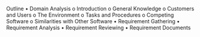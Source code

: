 Outline
•	Domain Analysis
  o	Introduction
  o	General Knowledge
  o	Customers and Users
  o	The Environment
  o	Tasks and Procedures
  o	Competing Software
  o	Similarities with Other Software
•	Requirement Gathering
•	Requirement Analysis
•	Requirement Reviewing
•	Requirement Documents
